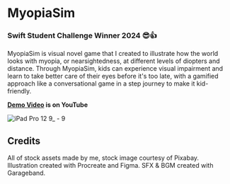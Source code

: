 # MyopiaSim
### Swift Student Challenge Winner 2024 😎👍
MyopiaSim is visual novel game that I created to illustrate how the world looks with myopia, or nearsightedness, at different levels of diopters and distance. 
Through MyopiaSim, kids can experience visual impairment and learn to take better care of their eyes before it's too late, with a gamified approach like a conversational game in a step journey to make it kid-friendly.

**[Demo Video](https://youtu.be/sHBY8pKAU_g) is on YouTube**

![iPad Pro 12 9_ - 9](https://github.com/rivianpratama/MyopicSimPlayground/assets/83009816/1be61402-b258-48d3-bb4f-1dd9297e0728)

## Credits

All of stock assets made by me, stock image courtesy of Pixabay.
Illustration created with Procreate and Figma.
SFX & BGM created with Garageband.
